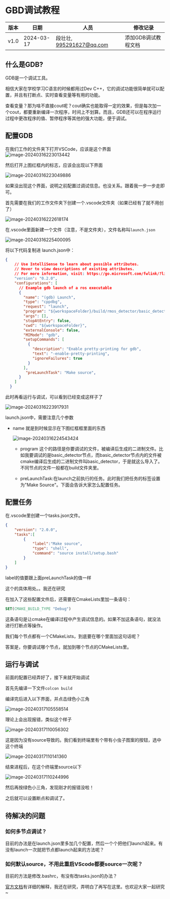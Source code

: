 # GBD调试教程
| 版本 | 日期       | 人员                     | 修改记录                                                     |
| ---- | ---------- | ---------------------- | ------------------------------------------------------------ |
| v1.0 | 2024-03-17 | 段壮壮, 995291627@qq.com  | 添加GDB调试教程文档          |

## 什么是GDB?

GDB是一个调试工具。

相信大家在学校学习C语言的时候都用过Dev C++，它的调试功能很简单就可以配置，并且有打断点、实时查看变量等有用的功能。

查看变量？那为啥不直接cout呢？cout确实也能取得一定的效果，但是每次加一个cout，都要重新编译一次程序，时间上不划算。而且，GDB还可以在程序运行过程中更改程序的值、暂停程序等其他的强大功能，便于调试。

## 配置GDB

在我们工作的文件夹下打开VSCode，应该是这个界面![image-20240316223013442](imgs/GDB_Image/image-20240316223013442.png)

然后打开上图红框内的标志，应该会出现以下界面

![image-20240316223049886](imgs/GDB_Image/image-20240316223049886.png)



如果没出现这个界面，说明之前配置过调试信息。也没关系。跟着我一步一步走即可。



首先需要在我们的工作文件夹下创建一个.vscode文件夹（如果已经有了就不用创了）

![image-20240316222618174](imgs/GDB_Image/image-20240316222618174.png)

在.vscode里面新建一个文件（注意，不是文件夹），文件名称叫```launch.json```

![image-20240316225400095](imgs/GDB_Image/image-20240316225400095.png)

将以下代码复制进 launch.json中：

```json
{
    // Use IntelliSense to learn about possible attributes.
    // Hover to view descriptions of existing attributes.
    // For more information, visit: https://go.microsoft.com/fwlink/?linkid=830387
    "version": "0.2.0",
    "configurations": [
      // Example gdb launch of a ros executable
      {
        "name": "(gdb) Launch",
        "type": "cppdbg",
        "request": "launch",
        "program": "${workspaceFolder}/build/rmos_detector/basic_detector",//"${workspaceFolder}/build/rmos_processer/processer",
        "args": [],
        "stopAtEntry": false,
        "cwd": "${workspaceFolder}",
        "externalConsole": false,
        "MIMode": "gdb",
        "setupCommands": [
          {
            "description": "Enable pretty-printing for gdb",
            "text": "-enable-pretty-printing",
            "ignoreFailures": true
          }
        ],
         "preLaunchTask": "Make source",
      }
    ]
  }
```



此时再看运行与调试，可以看到已经变成这样子了

![image-20240316223917931](imgs/GDB_Image/image-20240316223917931.png)

 launch.json中，需要注意几个参数



- name	就是到时候显示在下图红框框里面的东西

  ![image-20240316224543424](imgs/GDB_Image/image-20240316224543424.png)

  - program 这个的路径是你要调试的文件，被编译后生成的二进制文件。比如我要调试的是basic_detector节点，而basic_detector节点内的文件被cmake编译后生成的二进制文件叫basic_detector，于是就这么导入了。不同节点的文件一般都在build文件夹里。
  
  - preLaunchTask:在launch之前执行的任务。此时我们把任务的标签设置为"Make Source"。下面会告诉大家怎么配置任务。
  
    

## 配置任务

在.vscode里创建一个tasks.json文件。

```json
{
    "version": "2.0.0",
    "tasks":[
        {
            "label":"Make source",
            "type": "shell",
            "command": "source install/setup.bash"
        }
    ]
}
```

label的值要跟上面preLaunchTask的值一样

这个的具体用处。。我还在研究

在加入了这些配置文件后，还需要在CmakeLists里加一条语句：

```cmake
SET(CMAKE_BUILD_TYPE "Debug") 
```

这条语句是让cmake在编译过程中产生调试信息的。如果不加这条语句，就没法进行打断点等操作。

我们每个节点都有一个CMakeLists，到底要在哪个里面加这句话呢？

答案是，你要调试哪个节点，就加到哪个节点的CMakeLists里。



## 运行与调试

前面的配置已经弄好了，接下来就开始调试

首先先编译一下文件```colcon build```

编译完后进入以下界面，并点击绿色小三角

![image-20240317105558514](imgs/GDB_Image/image-20240317105558514.png)

理论上会出现报错，类似这个样子

![image-20240317110056302](imgs/GDB_Image/image-20240317110056302.png)

这是因为没有source导致的。我们看到终端里有个带有小虫子图案的按钮，选中这个终端

![image-20240317110141360](imgs/GDB_Image/image-20240317110141360.png)

结束进程后，在这个终端里source以下

![image-20240317110244996](imgs/GDB_Image/image-20240317110244996.png)

然后再按绿色小三角，发现刚才的报错没啦！

之后就可以设置断点和调试了。

## 待解决的问题
### 如何多节点调试？  
目前的办法是在launch.json里多加几个配置，然后一个个把他们launch起来。有没有launch一次就把节点都launch起来的方法呢？

### 如何默认source，不用此重启VScode都要source一次呢？  
目前的方法是修改.bashrc，有没有改tasks.json的办法？

[官方文档](https://code.visualstudio.com/docs/editor/debugging#_data-inspection)有详细的解释，我还在研究，弄明白了再写在这里。也欢迎大家一起研究~
